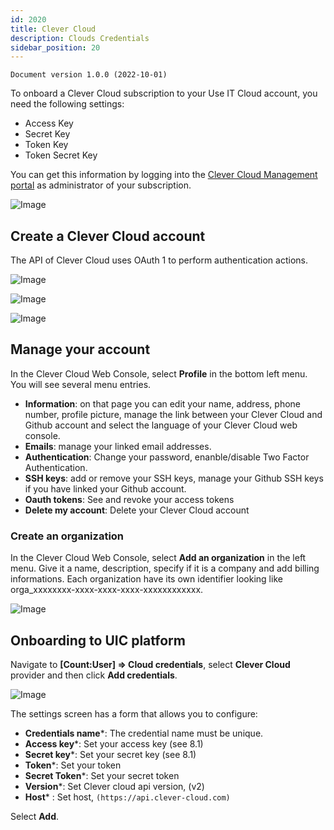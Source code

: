 ```yaml
---
id: 2020
title: Clever Cloud
description: Clouds Credentials
sidebar_position: 20
---
```


```
Document version 1.0.0 (2022-10-01)
```


To onboard a Clever Cloud subscription to your Use IT Cloud account, you need the following settings: 
* Access Key
* Secret Key
* Token Key
* Token Secret Key

You can get this information by logging into the [Clever Cloud Management portal](https://console.clever-cloud.com/)  as administrator of your subscription. 

![Image](/img_en/img_UIC_Provider_Cred_Settings/cleverimage010.png#bordered)

## Create a Clever Cloud account
The API of Clever Cloud uses OAuth 1 to perform authentication actions. 

![Image](/img_en/img_UIC_Provider_Cred_Settings/cleverimage011.png#bordered)

![Image](/img_en/img_UIC_Provider_Cred_Settings/cleverimage012.png#bordered)

![Image](/img_en/img_UIC_Provider_Cred_Settings/cleverimage013.png#bordered)


## Manage your account
In the Clever Cloud Web Console, select **Profile** in the bottom left menu.
You will see several menu entries.
- **Information**: on that page you can edit your name, address, phone number, profile picture, manage the link between your Clever Cloud and Github account and select the language of your Clever Cloud web console.
- **Emails**: manage your linked email addresses.
- **Authentication**: Change your password, enanble/disable Two Factor Authentication.
- **SSH keys**: add or remove your SSH keys, manage your Github SSH keys if you have linked your Github account.
- **Oauth tokens**: See and revoke your access tokens
- **Delete my account**: Delete your Clever Cloud account

### Create an organization
In the Clever Cloud Web Console, select **Add an organization** in the left menu.
Give it a name, description, specify if it is a company and add billing informations.
Each organization have its own identifier looking like orga_xxxxxxxx-xxxx-xxxx-xxxx-xxxxxxxxxxxx.

![Image](/img_en/img_UIC_Provider_Cred_Settings/cleverimage014.png#bordered)

## Onboarding to UIC platform
Navigate to **[Count:User] => Cloud credentials**, select **Clever Cloud** provider and then click **Add credentials**.

![Image](/img_en/img_UIC_Provider_Cred_Settings/cleverimage015.png#bordered)

The settings screen has a form that allows you to configure:

- **Credentials name***: The credential name must be unique.
- **Access key***: Set your access key (see 8.1)
- **Secret key***: Set your secret key (see 8.1)
- **Token***: Set your token 
- **Secret Token***: Set your secret token 
- **Version***: Set Clever cloud api version, (v2)
- **Host*** : Set host, ```(https://api.clever-cloud.com)```

Select **Add**.

